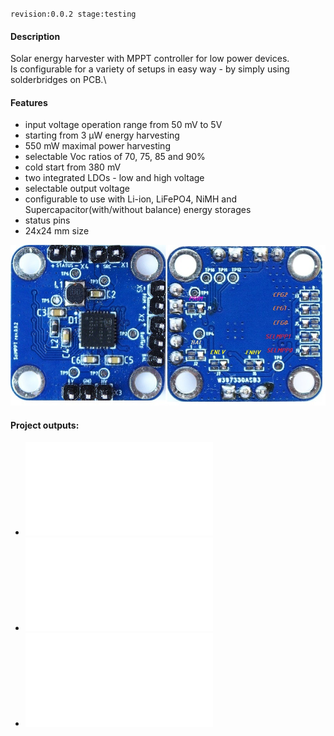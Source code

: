 `revision:0.0.2 stage:testing`
#### Description
Solar energy harvester with MPPT controller for low power devices.\
Is configurable for a variety of setups in easy way - by simply using solderbridges on PCB.\
#### Features
* input voltage operation range from 50 mV to 5V
* starting from 3 µW energy harvesting
* 550 mW maximal power harvesting
* selectable Voc ratios of 70, 75, 85 and 90%
* cold start from 380 mV
* two integrated LDOs - low and high voltage
* selectable output voltage
* configurable to use with Li-ion, LiFePO4, NiMH and Supercapacitor(with/without balance) energy storages
* status pins
* 24x24 mm size

![fabricated](/hardware/rev_0_0_2/Images/TopBottomFabricated.jpg)

#### Project outputs:
* ![Schematics](/hardware/rev_0_0_2/Project%20Outputs%20for%20SolMPPT/schematic.PDF)
* ![BOM](/hardware/rev_0_0_2/Project%20Outputs%20for%20SolMPPT/BOM/Bill%20of%20Materials_pdf-SolMPPT.pdf)
* ![GERBER](/hardware/rev_0_0_2/Project%20Outputs%20for%20SolMPPT/SolMPPT_Rev_0_0_2.rar)
